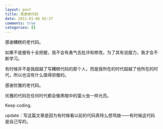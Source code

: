 ```yaml
---
layout: post
title: 感谢老代码
date: 2011-01-06 02:37
comments: true
categories: []
---
```

感谢糟糕的老代码。

如果不是握有十全把握，我不会有勇气去批评和修改。为了具有说服力，我才会不断学习。

有时候并不是我超越了写糟糕代码的那个人，而是我所在的时代超越了他所在的时代，所以也没有什么值得骄傲的。

感谢优雅的老代码。

优雅的代码在任何时代都会像黑暗中的萤火虫一样光亮。

Keep coding.

update：写这篇文章是因为有时候看以前的代码真特么想骂娘——有时候这代码是自己写的。
